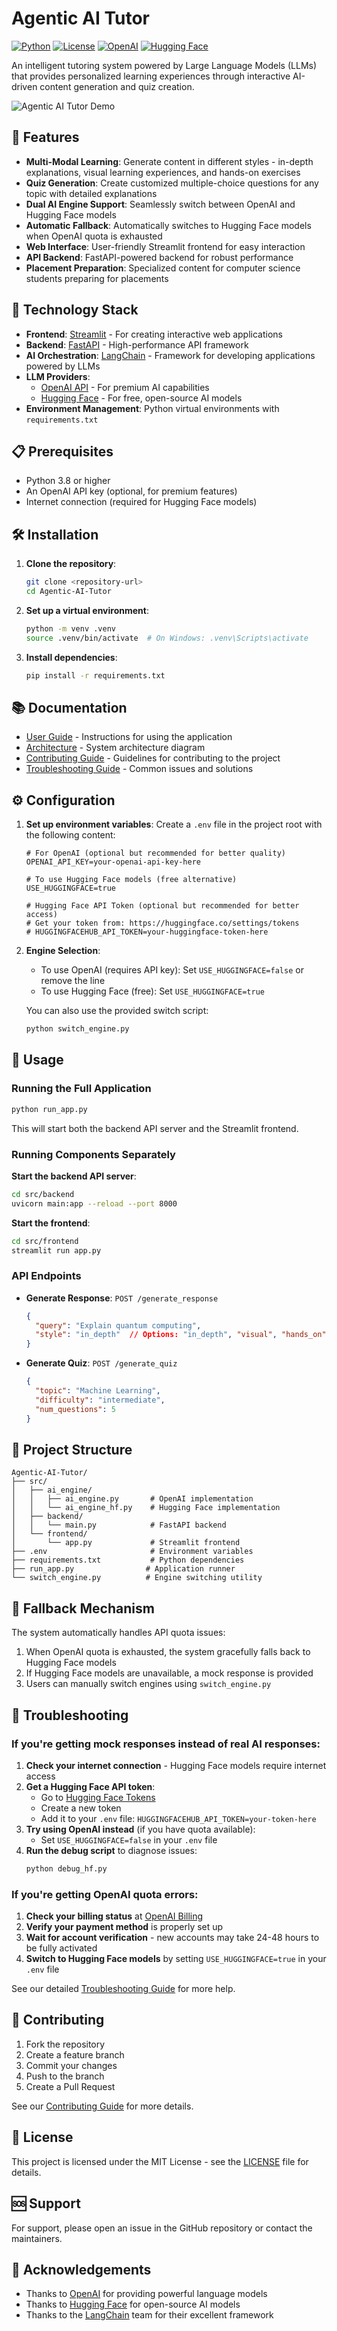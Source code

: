 # Agentic AI Tutor

[![Python](https://img.shields.io/badge/Python-3.8%2B-blue)](https://www.python.org/)
[![License](https://img.shields.io/badge/License-MIT-green)](LICENSE)
[![OpenAI](https://img.shields.io/badge/OpenAI-API-red)](https://platform.openai.com/)
[![Hugging Face](https://img.shields.io/badge/Hugging%20Face-Models-yellow)](https://huggingface.co/)

An intelligent tutoring system powered by Large Language Models (LLMs) that provides personalized learning experiences through interactive AI-driven content generation and quiz creation.

![Agentic AI Tutor Demo](https://via.placeholder.com/800x400.png?text=Agentic+AI+Tutor+Interface)

## 🌟 Features

- **Multi-Modal Learning**: Generate content in different styles - in-depth explanations, visual learning experiences, and hands-on exercises
- **Quiz Generation**: Create customized multiple-choice questions for any topic with detailed explanations
- **Dual AI Engine Support**: Seamlessly switch between OpenAI and Hugging Face models
- **Automatic Fallback**: Automatically switches to Hugging Face models when OpenAI quota is exhausted
- **Web Interface**: User-friendly Streamlit frontend for easy interaction
- **API Backend**: FastAPI-powered backend for robust performance
- **Placement Preparation**: Specialized content for computer science students preparing for placements

## 🚀 Technology Stack

- **Frontend**: [Streamlit](https://streamlit.io/) - For creating interactive web applications
- **Backend**: [FastAPI](https://fastapi.tiangolo.com/) - High-performance API framework
- **AI Orchestration**: [LangChain](https://www.langchain.com/) - Framework for developing applications powered by LLMs
- **LLM Providers**: 
  - [OpenAI API](https://platform.openai.com/) - For premium AI capabilities
  - [Hugging Face](https://huggingface.co/) - For free, open-source AI models
- **Environment Management**: Python virtual environments with `requirements.txt`

## 📋 Prerequisites

- Python 3.8 or higher
- An OpenAI API key (optional, for premium features)
- Internet connection (required for Hugging Face models)

## 🛠️ Installation

1. **Clone the repository**:
   ```bash
   git clone <repository-url>
   cd Agentic-AI-Tutor
   ```

2. **Set up a virtual environment**:
   ```bash
   python -m venv .venv
   source .venv/bin/activate  # On Windows: .venv\Scripts\activate
   ```

3. **Install dependencies**:
   ```bash
   pip install -r requirements.txt
   ```

## 📚 Documentation

- [User Guide](docs/user_guide.md) - Instructions for using the application
- [Architecture](docs/architecture.md) - System architecture diagram
- [Contributing Guide](docs/contributing.md) - Guidelines for contributing to the project
- [Troubleshooting Guide](docs/troubleshooting.md) - Common issues and solutions

## ⚙️ Configuration

1. **Set up environment variables**:
   Create a `.env` file in the project root with the following content:
   ```env
   # For OpenAI (optional but recommended for better quality)
   OPENAI_API_KEY=your-openai-api-key-here
   
   # To use Hugging Face models (free alternative)
   USE_HUGGINGFACE=true
   
   # Hugging Face API Token (optional but recommended for better access)
   # Get your token from: https://huggingface.co/settings/tokens
   # HUGGINGFACEHUB_API_TOKEN=your-huggingface-token-here
   ```
   
2. **Engine Selection**:
   - To use OpenAI (requires API key): Set `USE_HUGGINGFACE=false` or remove the line
   - To use Hugging Face (free): Set `USE_HUGGINGFACE=true`
   
   You can also use the provided switch script:
   ```bash
   python switch_engine.py
   ```

## 🎯 Usage

### Running the Full Application

```bash
python run_app.py
```

This will start both the backend API server and the Streamlit frontend.

### Running Components Separately

**Start the backend API server**:
```bash
cd src/backend
uvicorn main:app --reload --port 8000
```

**Start the frontend**:
```bash
cd src/frontend
streamlit run app.py
```

### API Endpoints

- **Generate Response**: `POST /generate_response`
  ```json
  {
    "query": "Explain quantum computing",
    "style": "in_depth"  // Options: "in_depth", "visual", "hands_on"
  }
  ```

- **Generate Quiz**: `POST /generate_quiz`
  ```json
  {
    "topic": "Machine Learning",
    "difficulty": "intermediate",
    "num_questions": 5
  }
  ```

## 📁 Project Structure

```
Agentic-AI-Tutor/
├── src/
│   ├── ai_engine/
│   │   ├── ai_engine.py       # OpenAI implementation
│   │   └── ai_engine_hf.py    # Hugging Face implementation
│   ├── backend/
│   │   └── main.py            # FastAPI backend
│   └── frontend/
│       └── app.py             # Streamlit frontend
├── .env                       # Environment variables
├── requirements.txt           # Python dependencies
├── run_app.py                # Application runner
└── switch_engine.py          # Engine switching utility
```

## 🔁 Fallback Mechanism

The system automatically handles API quota issues:
1. When OpenAI quota is exhausted, the system gracefully falls back to Hugging Face models
2. If Hugging Face models are unavailable, a mock response is provided
3. Users can manually switch engines using `switch_engine.py`

## 🚨 Troubleshooting

### If you're getting mock responses instead of real AI responses:

1. **Check your internet connection** - Hugging Face models require internet access
2. **Get a Hugging Face API token**:
   - Go to [Hugging Face Tokens](https://huggingface.co/settings/tokens)
   - Create a new token
   - Add it to your `.env` file: `HUGGINGFACEHUB_API_TOKEN=your-token-here`
3. **Try using OpenAI instead** (if you have quota available):
   - Set `USE_HUGGINGFACE=false` in your `.env` file
4. **Run the debug script** to diagnose issues:
   ```bash
   python debug_hf.py
   ```

### If you're getting OpenAI quota errors:

1. **Check your billing status** at [OpenAI Billing](https://platform.openai.com/account/billing)
2. **Verify your payment method** is properly set up
3. **Wait for account verification** - new accounts may take 24-48 hours to be fully activated
4. **Switch to Hugging Face models** by setting `USE_HUGGINGFACE=true` in your `.env` file

See our detailed [Troubleshooting Guide](docs/troubleshooting.md) for more help.

## 🤝 Contributing

1. Fork the repository
2. Create a feature branch
3. Commit your changes
4. Push to the branch
5. Create a Pull Request

See our [Contributing Guide](docs/contributing.md) for more details.

## 📄 License

This project is licensed under the MIT License - see the [LICENSE](LICENSE) file for details.

## 🆘 Support

For support, please open an issue in the GitHub repository or contact the maintainers.

## 🙏 Acknowledgements

- Thanks to [OpenAI](https://openai.com/) for providing powerful language models
- Thanks to [Hugging Face](https://huggingface.co/) for open-source AI models
- Thanks to the [LangChain](https://www.langchain.com/) team for their excellent framework